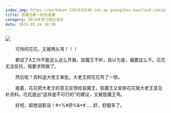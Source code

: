 ```yaml
---
index_img: https://markdown-1301532546.cos.ap-guangzhou.myqcloud.com/peipei_blog/20210921145631.jpeg
title: 慈魔王新一轮的发癫
category: 2019年学习成长进步
date: 2019.05.24 10:39
---
```


![](https://markdown-1301532546.cos.ap-guangzhou.myqcloud.com/peipei_blog/20210921145631.jpeg)  



        可怜的花花，又被两头骂！！！

        都说了A工作不能这么这么开展，慈魔王不听，自以为是，偏要这么干。花花无法反抗，按要求照做了。  

        然后呢？资料送大老王审批，大老王把花花骂了一顿。  

        接着，花花把大老王的意见反馈给慈魔王，慈魔王又安排花花按大老王意见补资料。花花提出“这样是不可行的”的建议，又被慈魔王骂。  

        好吧，超想说脏话！#\*\%#\@\%\&\*#……好，舒服多了。
